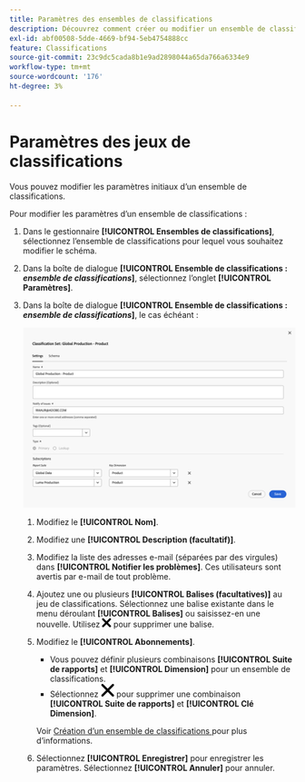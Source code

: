 ```yaml
---
title: Paramètres des ensembles de classifications
description: Découvrez comment créer ou modifier un ensemble de classifications.
exl-id: abf00508-5dde-4669-bf94-5eb4754888cc
feature: Classifications
source-git-commit: 23c9dc5cada8b1e9ad2898044a65da766a6334e9
workflow-type: tm+mt
source-wordcount: '176'
ht-degree: 3%

---
```


# Paramètres des jeux de classifications

Vous pouvez modifier les paramètres initiaux d’un ensemble de classifications.

Pour modifier les paramètres d’un ensemble de classifications :

1. Dans le gestionnaire **[!UICONTROL Ensembles de classifications]**, sélectionnez l’ensemble de classifications pour lequel vous souhaitez modifier le schéma.
1. Dans la boîte de dialogue **[!UICONTROL Ensemble de classifications : _ensemble de classifications_]**, sélectionnez l’onglet **[!UICONTROL Paramètres]**.

1. Dans la boîte de dialogue **[!UICONTROL Ensemble de classifications : _ensemble de classifications_]**, le cas échéant :

   ![Ensembles de classifications - Paramètres](assets/classification-sets-settings.png)

   1. Modifiez le **[!UICONTROL Nom]**.
   1. Modifiez une **[!UICONTROL Description (facultatif)]**.
   1. Modifiez la liste des adresses e-mail (séparées par des virgules) dans **[!UICONTROL Notifier les problèmes]**. Ces utilisateurs sont avertis par e-mail de tout problème.
   1. Ajoutez une ou plusieurs **[!UICONTROL Balises (facultatives)]** au jeu de classifications. Sélectionnez une balise existante dans le menu déroulant **[!UICONTROL Balises]** ou saisissez-en une nouvelle. Utilisez ![CrossSize100](/help/assets/icons/CrossSize100.svg) pour supprimer une balise.
   1. Modifiez le **[!UICONTROL Abonnements]**.
      * Vous pouvez définir plusieurs combinaisons **[!UICONTROL Suite de rapports]** et **[!UICONTROL Dimension]** pour un ensemble de classifications.
      * Sélectionnez ![CrossSize400](/help/assets/icons/CrossSize400.svg) pour supprimer une combinaison **[!UICONTROL Suite de rapports]** et **[!UICONTROL Clé Dimension]**.

      Voir [ Création d’un ensemble de classifications ](create.md) pour plus d’informations.

   1. Sélectionnez **[!UICONTROL Enregistrer]** pour enregistrer les paramètres. Sélectionnez **[!UICONTROL Annuler]** pour annuler.


<!--

Configure a classification set's settings.

**[!UICONTROL Components]** > **[!UICONTROL Classification sets]** > **[!UICONTROL Sets]** > Click the desired classification set name > **[!UICONTROL Settings]**

![classification set settings](../../assets/classification-set-settings.png)

The following fields are available in this tab:

* **[!UICONTROL Name]**: The classification set name.
* **[!UICONTROL Description]**: The description for the classification set.
* **[!UICONTROL Notify of issues]**: A comma-delimited list of email addresses that are notified of issues with this classification set.
* **[!UICONTROL Tags]**: Add one or more tags to the selected classification set. Tags allow you to organize or group classification sets so that it is easier to locate them in the future.
* **[!UICONTROL Type]**: The type of classification between [!UICONTROL Primary] and [!UICONTROL Lookup]. Primary classifications are typically used. You cannot alter a classification set's type after it is created.
* **[!UICONTROL Subscriptions]**: The report suite and dimension combinations that the classification set applies to.

-->